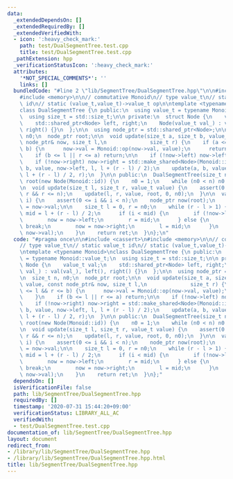 ```yaml
---
data:
  _extendedDependsOn: []
  _extendedRequiredBy: []
  _extendedVerifiedWith:
  - icon: ':heavy_check_mark:'
    path: test/DualSegmentTree.test.cpp
    title: test/DualSegmentTree.test.cpp
  _pathExtension: hpp
  _verificationStatusIcon: ':heavy_check_mark:'
  attributes:
    '*NOT_SPECIAL_COMMENTS*': ''
    links: []
  bundledCode: "#line 2 \"lib/SegmentTree/DualSegmentTree.hpp\"\n\n#include <cassert>\n\
    #include <memory>\n\n// commutative Monoid\n// type value_t\n// static value_t\
    \ id\n// static (value_t,value_t)->value_t op\n\ntemplate <typename Monoid>\n\
    class DualSegmentTree {\n public:\n  using value_t = typename Monoid::value_t;\n\
    \  using size_t = std::size_t;\n\n private:\n  struct Node {\n    value_t val;\n\
    \    std::shared_ptr<Node> left, right;\n    Node(value_t val_) : val(val_), left(),\
    \ right() {}\n  };\n\n  using node_ptr = std::shared_ptr<Node>;\n\n  size_t n,\
    \ n0;\n  node_ptr root;\n\n  void update(size_t a, size_t b, value_t value, const\
    \ node_ptr& now, size_t l,\n              size_t r) {\n    if (a <= l && r <=\
    \ b) {\n      now->val = Monoid::op(now->val, value);\n      return;\n    }\n\
    \    if (b <= l || r <= a) return;\n\n    if (!now->left) now->left = std::make_shared<Node>(Monoid::id);\n\
    \    if (!now->right) now->right = std::make_shared<Node>(Monoid::id);\n    update(a,\
    \ b, value, now->left, l, l + (r - l) / 2);\n    update(a, b, value, now->right,\
    \ l + (r - l) / 2, r);\n  }\n\n public:\n  DualSegmentTree(size_t n_) : n(n_),\
    \ root(new Node(Monoid::id)) {\n    n0 = 1;\n    while (n0 < n) n0 <<= 1;\n  }\n\
    \n  void update(size_t l, size_t r, value_t value) {\n    assert(0 <= l && l <=\
    \ r && r <= n);\n    update(l, r, value, root, 0, n0);\n  }\n\n  value_t at(size_t\
    \ i) {\n    assert(0 <= i && i < n);\n    node_ptr now(root);\n    value_t ret\
    \ = now->val;\n\n    size_t l = 0, r = n0;\n    while (r - l > 1) {\n      size_t\
    \ mid = l + (r - l) / 2;\n      if (i < mid) {\n        if (!now->left) break;\n\
    \        now = now->left;\n        r = mid;\n      } else {\n        if (!now->right)\
    \ break;\n        now = now->right;\n        l = mid;\n      }\n      ret = Monoid::op(ret,\
    \ now->val);\n    }\n    return ret;\n  }\n};\n"
  code: "#pragma once\n\n#include <cassert>\n#include <memory>\n\n// commutative Monoid\n\
    // type value_t\n// static value_t id\n// static (value_t,value_t)->value_t op\n\
    \ntemplate <typename Monoid>\nclass DualSegmentTree {\n public:\n  using value_t\
    \ = typename Monoid::value_t;\n  using size_t = std::size_t;\n\n private:\n  struct\
    \ Node {\n    value_t val;\n    std::shared_ptr<Node> left, right;\n    Node(value_t\
    \ val_) : val(val_), left(), right() {}\n  };\n\n  using node_ptr = std::shared_ptr<Node>;\n\
    \n  size_t n, n0;\n  node_ptr root;\n\n  void update(size_t a, size_t b, value_t\
    \ value, const node_ptr& now, size_t l,\n              size_t r) {\n    if (a\
    \ <= l && r <= b) {\n      now->val = Monoid::op(now->val, value);\n      return;\n\
    \    }\n    if (b <= l || r <= a) return;\n\n    if (!now->left) now->left = std::make_shared<Node>(Monoid::id);\n\
    \    if (!now->right) now->right = std::make_shared<Node>(Monoid::id);\n    update(a,\
    \ b, value, now->left, l, l + (r - l) / 2);\n    update(a, b, value, now->right,\
    \ l + (r - l) / 2, r);\n  }\n\n public:\n  DualSegmentTree(size_t n_) : n(n_),\
    \ root(new Node(Monoid::id)) {\n    n0 = 1;\n    while (n0 < n) n0 <<= 1;\n  }\n\
    \n  void update(size_t l, size_t r, value_t value) {\n    assert(0 <= l && l <=\
    \ r && r <= n);\n    update(l, r, value, root, 0, n0);\n  }\n\n  value_t at(size_t\
    \ i) {\n    assert(0 <= i && i < n);\n    node_ptr now(root);\n    value_t ret\
    \ = now->val;\n\n    size_t l = 0, r = n0;\n    while (r - l > 1) {\n      size_t\
    \ mid = l + (r - l) / 2;\n      if (i < mid) {\n        if (!now->left) break;\n\
    \        now = now->left;\n        r = mid;\n      } else {\n        if (!now->right)\
    \ break;\n        now = now->right;\n        l = mid;\n      }\n      ret = Monoid::op(ret,\
    \ now->val);\n    }\n    return ret;\n  }\n};"
  dependsOn: []
  isVerificationFile: false
  path: lib/SegmentTree/DualSegmentTree.hpp
  requiredBy: []
  timestamp: '2020-07-31 15:44:20+09:00'
  verificationStatus: LIBRARY_ALL_AC
  verifiedWith:
  - test/DualSegmentTree.test.cpp
documentation_of: lib/SegmentTree/DualSegmentTree.hpp
layout: document
redirect_from:
- /library/lib/SegmentTree/DualSegmentTree.hpp
- /library/lib/SegmentTree/DualSegmentTree.hpp.html
title: lib/SegmentTree/DualSegmentTree.hpp
---
```

